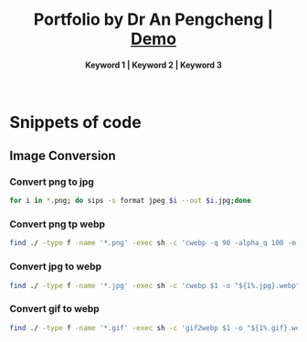 <h1 align=center>Portfolio by Dr An Pengcheng | <a href="https://anpengcheng.cn" rel="nofollow">Demo</a></h1>

<h4 align=center>Keyword 1 | Keyword 2 | Keyword 3</h4>
<br>

# Snippets of code
## Image Conversion 
### Convert png to jpg
```bash
for i in *.png; do sips -s format jpeg $i --out $i.jpg;done
```

### Convert png tp webp
```bash
find ./ -type f -name '*.png' -exec sh -c 'cwebp -q 90 -alpha_q 100 -m 6 $1 -o "${1%.png}.webp"' _ {} \;
```

### Convert jpg to webp
```bash
find ./ -type f -name '*.jpg' -exec sh -c 'cwebp $1 -o "${1%.jpg}.webp"' _ {} \;
```

### Convert gif to webp
```bash
find ./ -type f -name '*.gif' -exec sh -c 'gif2webp $1 -o "${1%.gif}.webp"' _ {} \;
```

